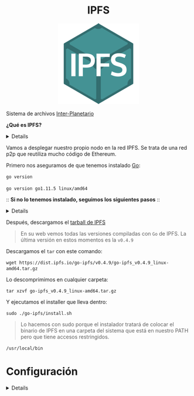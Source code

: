 <h1 align="center">IPFS</h1>

<p align="center">
<img src="images/ipfs.png">
</p>

Sistema de archivos [Inter-Planetario](https://es.wikipedia.org/wiki/Sistema_de_archivos_interplanetarios)

<sumary>

**¿Qué es IPFS?**
</sumary>
<details>

InterPlanetary File System (IPFS) es un [protocolo](https://es.wikipedia.org/wiki/Protocolo_de_comunicaciones) y una red diseñados para crear un método [peer-to-peer](https://es.wikipedia.org/wiki/Peer-to-peer) de almacenamiento y distribución de contenido [hipermedia](https://es.wikipedia.org/wiki/Hipermedia) en un [sistema de archivos distribuido](https://en.wikipedia.org/wiki/Clustered_file_system#Distributed_file_systems).

IPFS es un sistema de archivos distribuido de par a par que busca conectar todos los dispositivos informáticos con el mismo sistema de archivos. IPFS podría verse como un único grupo de [BitTorrent](https://es.wikipedia.org/wiki/BitTorrent), intercambiando objetos dentro de un repositorio [Git](https://es.wikipedia.org/wiki/Git). En otras palabras, IPFS proporciona un modelo de almacenamiento en [bloque](https://es.wikipedia.org/wiki/Bloque_(informática)) de alto rendimiento,  con [hipervínculos](https://es.wikipedia.org/wiki/Hiperenlace) y con dirección de contenido.

Se puede acceder al sistema de archivos de varias maneras, incluyendo a través de [FUSE](https://es.wikipedia.org/wiki/Sistema_de_archivos_en_el_espacio_de_usuario) y de [HTTP](https://es.wikipedia.org/wiki/Protocolo_de_transferencia_de_hipertexto).

* [Repositorio](https://github.com/ipfs/ipfs) IPFS.

* [Documentación](https://docs.ipfs.io/introduction/overview/) IPFS.

</details>

Vamos a desplegar nuestro propio nodo en la red IPFS.
Se trata de una red p2p que reutiliza mucho código de Ethereum.

Primero nos aseguramos de que tenemos instalado [Go](https://golang.org):

```
go version

go version go1.11.5 linux/amd64
```

<sumary>

:: **Si no lo tenemos instalado, seguimos los siguientes pasos** ::
</sumary>
<details>
  
```
wget -c 'https://dl.google.com/go/go1.11.5.linux-amd64.tar.gz' -O go1.11.5.linux-amd64.tar.gz 
```

```
sudo tar -C /usr/local -xzf go1.11.5.linux-amd64.tar.gz 
```

```
sudo rm -Rf go1.11.5.linux-amd64.tar.gz 
```
**Añadimos lo siguiente en nuestro `.profile`**

```
PATH="\$PATH:/usr/local/go/bin"
GOPATH="\$HOME/go"
PATH="\$PATH:\$GOROOT/bin:\$GOPATH/bin"
```
> Podemos hacerlo directamente copiando lo siguiente en nuestra terminal:

```
cat <<EOT >> ~/.profile
#Go:
PATH="\$PATH:/usr/local/go/bin"
GOPATH="\$HOME/go"
PATH="\$PATH:\$GOROOT/bin:\$GOPATH/bin"
EOT
```
> Recargamos nuestro profile con:

```
source /home/$USER/.profile 
```

</details>

Después, descargamos el [tarball de IPFS](https://dist.ipfs.io/go-ipfs)

> En su web vemos todas las versiones compiladas con `Go` de IPFS.
> La última versión en estos momentos es la `v0.4.9`

Descargamos el `tar` con este comando:

```
wget https://dist.ipfs.io/go-ipfs/v0.4.9/go-ipfs_v0.4.9_linux-amd64.tar.gz
```

Lo descomprimimos en cualquier carpeta:

```
tar xzvf go-ipfs_v0.4.9_linux-amd64.tar.gz
```

Y ejecutamos el installer que lleva dentro:

```
sudo ./go-ipfs/install.sh
```

> Lo hacemos con sudo porque el instalador tratará de colocar el binario de IPFS
en una carpeta del sistema que está en nuestro PATH pero que tiene accesos restringidos.

```
/usr/local/bin
```

<sumary>

# Configuración
</sumary>
<details>
Antes de iniciar nuestro sistema IPFS podemos personalizar algunas variables.
Por ejemplo, podemos especificar donde se guardará la base datos local.

Para ello declaramos la variable de sistema correspondiente.
Hay 2 maneras, a nivel de todo el sistema, añadiendo la variable en el servicio
del sistema:

```
IPFS_PATH=/data/ethereum/ipfs
```

O bien a nivel del usuario. Añadiendo la variable en 

```
~/.bashrc
export IPFS_PATH=/data/ethereum/ipfs
```

En nuestro caso, como vamos a correr el daemon de ipfs como un servicio del
sistema hemos preferido hacerlo en el servicio.

Editamos nuestro archivo de servicio:

```
sudo vim /etc/systemd/system/ipfs.service
```

Y añadimos el siguiente contenido:

```
[Unit]
Description=IPFS Daemon
After=syslog.target network.target remote-fs.target nss-lookup.target

[Service]
Environment="IPFS_PATH=/data/ethereum/ipfs"
Type=simple
ExecStart=/usr/local/bin/ipfs daemon
User=user

[Install]
WantedBy=multi-user.target
```

Tras esto podemos habilitar el servicio para que se arranque automáticamente en cada reinicio.

```
sudo systemclt 
```
</details>

